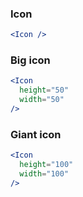 ### Icon

```jsx
<Icon />
```

### Big icon
```jsx
<Icon 
  height="50"
  width="50"
/>
```

### Giant icon
```jsx
<Icon 
  height="100"
  width="100"
/>
```